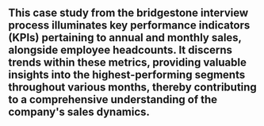 
## This case study from the bridgestone interview process illuminates key performance indicators (KPIs) pertaining to annual and monthly sales, alongside employee headcounts. It discerns trends within these metrics, providing valuable insights into the highest-performing segments throughout various months, thereby contributing to a comprehensive understanding of the company's sales dynamics.
